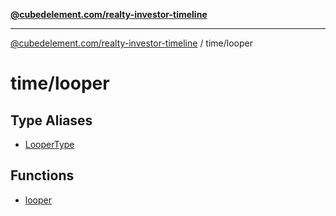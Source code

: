 [**@cubedelement.com/realty-investor-timeline**](../../index.md)

---

[@cubedelement.com/realty-investor-timeline](../../modules.md) / time/looper

# time/looper

## Type Aliases

- [LooperType](type-aliases/LooperType.md)

## Functions

- [looper](functions/looper.md)

